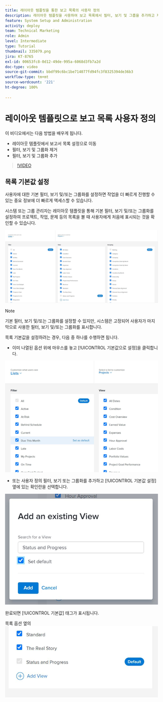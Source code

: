 ```yaml
---
title: 레이아웃 템플릿을 통한 보고 목록의 사용자 정의
description: 레이아웃 템플릿을 사용하여 보고 목록에서 필터, 보기 및 그룹을 추가하고 제거하는 방법을 알아봅니다.
feature: System Setup and Administration
activity: deploy
team: Technical Marketing
role: Admin
level: Intermediate
type: Tutorial
thumbnail: 335079.png
jira: KT-8765
exl-id: 00653fc8-0d12-49de-995a-6068d3fb7a2d
doc-type: video
source-git-commit: bbdf99c6bc1be714077fd94fc3f8325394de36b3
workflow-type: tm+mt
source-wordcount: '221'
ht-degree: 100%

---
```


# 레이아웃 템플릿으로 보고 목록 사용자 정의

이 비디오에서는 다음 방법을 배우게 됩니다.

* 레이아웃 템플릿에서 보고서 목록 설정으로 이동
* 필터, 보기 및 그룹화 제거
* 필터, 보기 및 그룹화 추가

>[!VIDEO](https://video.tv.adobe.com/v/335079/?quality=12&learn=on&enablevpops=1)

## 목록 기본값 설정

사용자에 대한 기본 필터, 보기 및/또는 그룹화를 설정하면 작업을 더 빠르게 진행할 수 있는 중요 정보에 더 빠르게 액세스할 수 있습니다.

시스템 또는 그룹 관리자는 레이아웃 템플릿을 통해 기본 필터, 보기 및/또는 그룹화를 설정하여 프로젝트, 작업, 문제 등의 목록을 볼 때 사용자에게 처음에 표시되는 것을 확인할 수 있습니다.

![레이아웃 템플릿 [!UICONTROL 목록] 창](assets/admin-fund-layout-template-default-lists-1-1.JPG)

>[!NOTE]
>
>기본 필터, 보기 및/또는 그룹화를 설정할 수 있지만, 시스템은 고정되어 사용자가 마지막으로 사용한 필터, 보기 및/또는 그룹화를 표시합니다.


목록 기본값을 설정하려는 경우, 다음 중 하나를 수행하면 됩니다.

* 이미 나열된 옵션 위에 마우스를 놓고 [!UICONTROL 기본값으로 설정]을 클릭합니다.

![[!UICONTROL 기본값으로 설정]이 표시된 레이아웃 템플릿 [!UICONTROL 목록] 창](assets/admin-fund-layout-template-default-lists-1-2.JPG)

* 또는 사용자 정의 필터, 보기 또는 그룹화를 추가하고 [!UICONTROL 기본값 설정] 옆에 있는 확인란을 선택합니다.

![[!UICONTROL 기존 보기 추가] 창](assets/admin-fund-layout-template-default-lists-1-3.JPG)

완료되면 [!UICONTROL 기본값] 태그가 표시됩니다.

목록 옵션 옆의 ![[!UICONTROL 기본값] 태그](assets/admin-fund-layout-template-default-lists-1-4.JPG)
